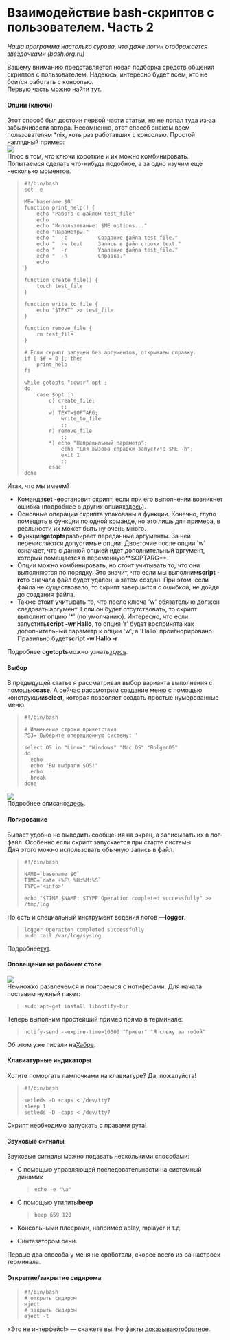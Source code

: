 # Взаимодействие bash-скриптов с пользователем. Часть 2

_Наша программа настолько сурова, что даже логин отображается звездочками (bash.org.ru)_

Вашему вниманию представляется новая подборка средств общения скриптов с пользователем. Надеюсь, интересно будет всем, кто не боится работать с консолью.  
Первую часть можно найти [тут](http://habrahabr.ru/blogs/nix/126701/ "Взаимодействие bash-скриптов с пользователем").  
  

#### Опции (ключи)

  
Этот способ был достоин первой части статьи, но не попал туда из-за забывчивости автора. Несомненно, этот способ знаком всем пользователям \*nix, хоть раз работавших с консолью. Простой наглядный пример:  
![](/images/1a7f2eed2de5b7e92fcda28d5422e4eb.png)  
Плюс в том, что ключи короткие и их можно комбинировать. Попытаемся сделать что-нибудь подобное, а за одно изучим еще несколько моментов.  

> ```
> #!/bin/bash
> set -e
> 
> ME=`basename $0`
> function print_help() {
>     echo "Работа с файлом test_file"
>     echo
>     echo "Использование: $ME options..."
>     echo "Параметры:"
>     echo "  -c          Создание файла test_file."
>     echo "  -w text     Запись в файл строки text."
>     echo "  -r          Удаление файла test_file."
>     echo "  -h          Справка."
>     echo
> }
> 
> function create_file() {
>     touch test_file
> }
> 
> function write_to_file {
>     echo "$TEXT" >> test_file
> }
> 
> function remove_file {
>     rm test_file
> }
> 
> # Если скрипт запущен без аргументов, открываем справку.
> if [ $# = 0 ]; then
>     print_help
> fi
> 
> while getopts ":cw:r" opt ;
> do
>     case $opt in
>         c) create_file;
>             ;;
>         w) TEXT=$OPTARG;
>             write_to_file
>             ;;
>         r) remove_file
>             ;;
>         *) echo "Неправильный параметр";
>             echo "Для вызова справки запустите $ME -h";
>             exit 1
>             ;;
>         esac
> done
> 
> ```

  
Итак, что мы имеем?  

*   Команда**set -e**остановит скрипт, если при его выполнении возникнет ошибка (подробнее о других опциях[здесь](http://ss64.com/bash/set.html "set man page")).
*   Основные операции скрипта упакованы в функции. Конечно, глупо помещать в функции по одной команде, но это лишь для примера, в реальности их может быть ну очень много.
*   Функция**getopts**разбирает переданные аргументы. За ней перечисляются допустимые опции. Двоеточие после опции 'w' означает, что c данной опцией идет дополнительный аргумент, который помещается в переменную**$OPTARG**.
*   Опции можно комбинировать, но стоит учитывать то, что они выполняются по порядку. Это значит, что если мы выполним**script -rc**то сначала файл будет удален, а затем создан. При этом, если файла не существовало, то скрипт завершится с ошибкой, не дойдя до создания файла.
*   Также стоит учитывать то, что после ключа 'w' обязательно должен следовать аргумент. Если он будет отсутствовать, то скрипт выполнит опцию '\*' (по умолчанию). Интересно, что если запустить**script -wr Hallo**, то опция 'r' будет воспринята как дополнительный параметр к опции 'w', а 'Hallo' проигнорировано. Правильно будет**script -w Hallo -r**

  
Подробнее о**getopts**можно узнать[здесь](http://www.opennet.ru/docs/RUS/bash_scripting_guide/c5358.html#GETOPTSX).  
  

#### Выбор

  
В предыдущей статье я рассматривал выбор варианта выполнения с помощью**case**. А сейчас рассмотрим создание меню с помощью конструкции**select**, которая позволяет создать простые нумерованные меню.  

> ```
> #!/bin/bash
> 
> # Изменение строки приветствия
> PS3='Выберите операционную систему: '
> 
> select OS in "Linux" "Windows" "Mac OS" "BolgenOS"
> do
>   echo
>   echo "Вы выбрали $OS!"
>   echo
>   break
> done
> 
> ```

  
![](/images/f4308ea3d83c91b299607d23a3f1541d.png)  
Подробнее описано[здесь](http://www.opennet.ru/docs/RUS/bash_scripting_guide/x5210.html#select).  
  

#### Логирование

  
Бывает удобно не выводить сообщения на экран, а записывать их в лог-файл. Особенно если скрипт запускается при старте системы.  
Для этого можно использовать обычную запись в файл.  

> ```
> #!/bin/bash
> 
> NAME=`basename $0`
> TIME=`date +%F\ %H:%M:%S`
> TYPE='<info>'
> 
> echo "$TIME $NAME: $TYPE Operation completed successfully" >> /tmp/log
> 
> ```

  
Но есть и специальный инструмент ведения логов —**logger**.  

> ```
> logger Operation completed successfully
> sudo tail /var/log/syslog
> 
> ```

  
Подробнее[тут](http://www.opennet.ru/man.shtml?topic=logger&category=1 "man logger").  
  

#### Оповещения на рабочем столе

  
![](/images/47509e9db5adb43000e1b7ece9db81a4.png)  
Немножко развлечемся и поиграемся с нотиферами. Для начала поставим нужный пакет:  

> ```
> sudo apt-get install libnotify-bin
> 
> ```

  
Теперь выполним простейший пример прямо в терминале:  

> ```
> notify-send --expire-time=10000 "Привет" "Я слежу за тобой"
> 
> ```

  
Об этом уже писали на[Хабре](http://habrahabr.ru/blogs/linux/47892/).  
  

#### Клавиатурные индикаторы

  
Хотите поморгать лампочками на клавиатуре? Да, пожалуйста!  

> ```
> #!/bin/bash
> 
> setleds -D +caps < /dev/tty7
> sleep 1
> setleds -D -caps < /dev/tty7
> 
> ```

  
Скрипт необходимо запускать с правами рута!  
  

#### Звуковые сигналы

  
Звуковые сигналы можно подавать несколькими способами:  

*   С помощью управляющей последовательности на системный динамик  
    
    > ```
    > echo -e "\a"
    > 
    > ```
    
*   С помощью утилиты**beep**  
    
    > ```
    > beep 659 120
    > 
    > ```
    
*   Консольными плеерами, например aplay, mplayer и т.д.
*   Синтезатором речи.

  
Первые два способа у меня не сработали, скорее всего из-за настроек терминала.  
  

#### Открытие/закрытие сидирома

  

> ```
> #!/bin/bash
> # открыть сидиром
> eject
> # закрыть сидиром
> eject -t
> 
> ```

  
«Это не интерфейс!» — скажете вы. Но факты [доказывают](http://www.youtube.com/watch?v=Ol1kndxV6-E)[обратное](http://bash.org.ru/quote/323695).